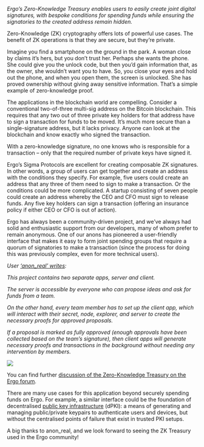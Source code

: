 *Ergo’s Zero-Knowledge Treasury enables users to easily create joint digital signatures, with bespoke conditions for spending funds while ensuring the signatories to the created address remain hidden.*

Zero-Knowledge (ZK) cryptography offers lots of powerful use cases. The benefit of ZK operations is that they are secure, but they’re private.

Imagine you find a smartphone on the ground in the park. A woman close by claims it’s hers, but you don’t trust her. Perhaps she wants the phone. She could give you the unlock code, but then you’d gain information that, as the owner, she wouldn’t want you to have. So, you close your eyes and hold out the phone, and when you open them, the screen is unlocked. She has proved ownership without giving away sensitive information. That’s a simple example of zero-knowledge proof.

The applications in the blockchain world are compelling. Consider a conventional two-of-three multi-sig address on the Bitcoin blockchain. This requires that any two out of three private key holders for that address have to sign a transaction for funds to be moved. It’s much more secure than a single-signature address, but it lacks privacy. Anyone can look at the blockchain and know exactly who signed the transaction.

With a zero-knowledge signature, no one knows who is responsible for a transaction – only that the required number of private keys have signed it.

Ergo’s Sigma Protocols are excellent for creating composable ZK signatures. In other words, a group of users can get together and create an address with the conditions they specify. For example, five users could create an address that any three of them need to sign to make a transaction. Or the conditions could be more complicated. A startup consisting of seven people could create an address whereby the CEO and CFO must sign to release funds. Any five key holders can sign a transaction (offering an insurance policy if either CEO or CFO is out of action).

Ergo has always been a community-driven project, and we’ve always had solid and enthusiastic support from our developers, many of whom prefer to remain anonymous. One of our anons has pioneered a user-friendly interface that makes it easy to form joint spending groups that require a quorum of signatories to make a transaction (since the process for doing this was previously complex, even for more technical users).

*User [‘anon_real’ writes](https://www.ergoforum.org/t/app-on-distributed-signatures/342):*

*This project contains two separate apps, server and client.*

*The server is accessible by everyone who can propose ideas and ask for funds from a team.*

*On the other hand, every team member has to set up the client app, which will interact with their secret, node, explorer, and server to create the necessary proofs for approved proposals.*

*If a proposal is marked as fully approved (enough approvals have been collected based on the team’s signature), then client apps will generate necessary proofs and transactions in the background without needing any intervention by members.*

![](/img/uploads/ergsig.jpg)

You can find further [discussion of the Zero-Knowledge Treasury on the Ergo forum](https://www.ergoforum.org/t/zero-knowledge-treasury-on-top-of-ergo/354/3).

There are many use cases for this application beyond securely spending funds on Ergo. For example, a similar interface could be the foundation of decentralised [public key infrastructure](https://www.ssh.com/pki/) (dPKI): a means of generating and managing public/private keypairs to authenticate users and devices, but without the centralised points of failure that exist in trusted PKI setups.

A big thanks to anon_real, and we look forward to seeing the ZK Treasury used in the Ergo community!

